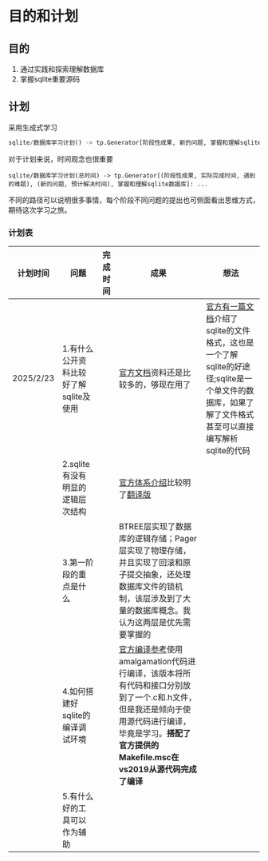 # 目的和计划

## 目的

1. 通过实践和探索理解数据库
2. 掌握sqlite重要源码

## 计划

采用生成式学习

```python
sqlite/数据库学习计划() -> tp.Generator[阶段性成果, 新的问题, 掌握和理解sqlite数据库]: ...
```

对于计划来说，时间观念也很重要

```
sqlite/数据库学习计划(总时间) -> tp.Generator[(阶段性成果, 实际完成时间, 遇到的难题), (新的问题, 预计解决时间), 掌握和理解sqlite数据库]: ...
```

不同的路径可以说明很多事情，每个阶段不同问题的提出也可侧面看出思维方式，期待这次学习之旅。

### 计划表

| 计划时间  | 问题                                   | 完成时间 | 成果                           | 想法                         |
| --------- | -------------------------------------- | -------- | ------------------------------ | ------------------------------ |
| 2025/2/23 | 1.有什么公开资料比较好了解sqlite及使用 |          | [官方文档](https://sqlite.org/docs.html)资料还是比较多的，够现在用了 | [官方有一篇文档](https://sqlite.org/fileformat2.html)介绍了sqlite的文件格式，这也是一个了解sqlite的好途径;sqlite是一个单文件的数据库，如果了解了文件格式甚至可以直接编写解析sqlite的代码 |
|           | 2.sqlite有没有明显的逻辑层次结构       |          | [官方体系介绍](https://sqlite.org/arch.html)比较明了[翻译版](./sqlite架构.md) |  |
|           | 3.第一阶段的重点是什么                 |          | BTREE层实现了数据库的逻辑存储；Pager层实现了物理存储，并且实现了回滚和原子提交抽象，还处理数据库文件的锁机制，该层涉及到了大量的数据库概念。我认为这两层是优先需要掌握的 |                                                              |
|           | 4.如何搭建好sqlite的编译调试环境       |          | [官方编译参考](https://github.com/sqlite/sqlite)使用amalgamation代码进行编译，该版本将所有代码和接口分别放到了一个.c和.h文件，但是我还是倾向于使用源代码进行编译，毕竟是学习。**搭配了官方提供的Makefile.msc在vs2019从源代码完成了编译** |                                |
|           | 5.有什么好的工具可以作为辅助           |          |                                |                                |

